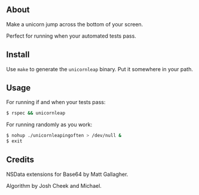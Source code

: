 ## About

Make a unicorn jump across the bottom of your screen.

Perfect for running when your automated tests pass.

## Install

Use `make` to generate the `unicornleap` binary. Put it somewhere in your path.

## Usage

For running if and when your tests pass:

```bash
$ rspec && unicornleap
```

For running randomly as you work:

```bash
$ nohup ./unicornleapingoften > /dev/null &
$ exit
```

## Credits

NSData extensions for Base64 by Matt Gallagher.

Algorithm by Josh Cheek and Michael.
